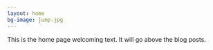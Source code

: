 ```yaml
---
layout: home
bg-image: jump.jpg
---
```


This is the home page welcoming text. It will go above the blog posts.
